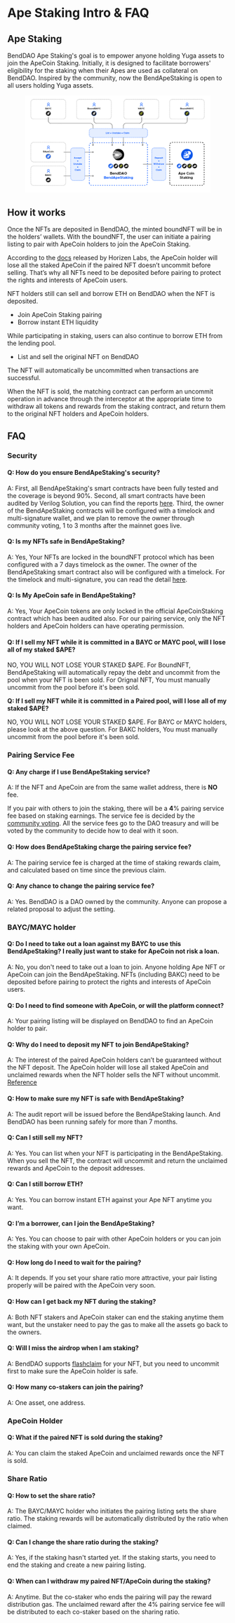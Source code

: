 # Ape Staking Intro & FAQ

## Ape Staking

BendDAO Ape Staking's goal is to empower anyone holding Yuga assets to join the ApeCoin Staking. Initially, it is designed to facilitate borrowers' eligibility for the staking when their Apes are used as collateral on BendDAO. Inspired by the community, now the BendApeStaking is open to all users holding Yuga assets.

<figure><img src=".gitbook/assets/BendApeStaking Arch 1201.png" alt=""><figcaption></figcaption></figure>

## How it works

Once the NFTs are deposited in BendDAO, the minted boundNFT will be in the holders’ wallets. With the boundNFT, the user can initiate a pairing listing to pair with ApeCoin holders to join the ApeCoin Staking.

According to the [docs](https://docs.apestake.io/#/README) released by Horizen Labs, the ApeCoin holder will lose all the staked ApeCoin if the paired NFT doesn’t uncommit before selling. That’s why all NFTs need to be deposited before pairing to protect the rights and interests of ApeCoin users.

NFT holders still can sell and borrow ETH on BendDAO when the NFT is deposited.

* Join ApeCoin Staking pairing
* Borrow instant ETH liquidity

While participating in staking, users can also continue to borrow ETH from the lending pool.

* List and sell the original NFT on BendDAO

The NFT will automatically be uncommitted when transactions are successful.

When the NFT is sold, the matching contract can perform an uncommit operation in advance through the interceptor at the appropriate time to withdraw all tokens and rewards from the staking contract, and return them to the original NFT holders and ApeCoin holders.

## FAQ

### Security

#### Q: How do you ensure BendApeStaking's security?

A: First, all BendApeStaking's smart contracts have been fully tested and the coverage is beyond 90%. Second, all smart contracts have been audited by Verilog Solution, you can find the reports [here](risk/security-and-audits.md). Third, the owner of the BendApeStaking contracts will be configured with a timelock and multi-signature wallet, and we plan to remove the owner through community voting, 1 to 3 months after the mainnet goes live.

#### Q: Is my NFTs safe in BendApeStaking?

A: Yes, Your NFTs are locked in the boundNFT protocol which has been configured with a 7 days timelock as the owner. The owner of the BendApeStaking smart contract also will be configured with a timelock. For the timelock and multi-signature, you can read the detail [here](faq/security-faq.md).

#### Q: Is My ApeCoin safe in BendApeStaking?

A: Yes, Your ApeCoin tokens are only locked in the official ApeCoinStaking contract which has been audited also. For our pairing service, only the NFT holders and ApeCoin holders can have operating permission.

#### Q: If I sell my NFT while it is committed in a BAYC or MAYC pool, will I lose all of my staked $APE?

NO, YOU WILL NOT LOSE YOUR STAKED $APE. For BoundNFT, BendApeStaking will automatically repay the debt and uncommit from the pool when your NFT is been sold. For Orignal NFT, You must manually uncommit from the pool before it's been sold.

**Q: If I sell my NFT while it is committed in a Paired pool, will I lose all of my staked $APE?**

NO, YOU WILL NOT LOSE YOUR STAKED $APE. For BAYC or MAYC holders, please look at the above question. For BAKC holders, You must manually uncommit from the pool before it's been sold.

### Pairing Service Fee

#### **Q: Any charge if I use BendApeStaking service?**

A: If the NFT and ApeCoin are from the same wallet address, there is **NO** fee.

If you pair with others to join the staking, there will be a **4**% pairing service fee based on staking earnings. The service fee is decided by the [community voting](https://snapshot.org/#/benddao.eth/proposal/0x695996117077bf6b2ca93db1673827b4cba647d8a121c09090024d40a4fdbc3e). All the service fees go to the DAO treasury and will be voted by the community to decide how to deal with it soon.

#### **Q: How does BendApeStaking charge the pairing service fee?**

A: The pairing service fee is charged at the time of staking rewards claim, and calculated based on time since the previous claim.

#### **Q: Any chance to change the pairing service fee?**

A: Yes. BendDAO is a DAO owned by the community. Anyone can propose a related proposal to adjust the setting.

### BAYC/MAYC holder

#### **Q: Do I need to take out a loan against my BAYC to use this BendApeStaking? I really just want to stake for ApeCoin not risk a loan.**

A: No, you don't need to take out a loan to join. Anyone holding Ape NFT or ApeCoin can join the BendApeStaking. NFTs (including BAKC) need to be deposited before pairing to protect the rights and interests of ApeCoin users.

#### **Q: Do I need to find someone with ApeCoin, or will the platform connect?**

A: Your pairing listing will be displayed on BendDAO to find an ApeCoin holder to pair.

#### **Q: Why do I need to deposit my NFT to join BendApeStaking?**

A: The interest of the paired ApeCoin holders can’t be guaranteed without the NFT deposit. The ApeCoin holder will lose all staked ApeCoin and unclaimed rewards when the NFT holder sells the NFT without uncommit. [Reference](https://docs.apestake.io/#/README?id=if-i-sell-my-nft-while-it-is-committed-in-a-bayc-or-mayc-pool-will-i-lose-all-of-my-staked-apecoin)

#### **Q: How to make sure my NFT is safe with BendApeStaking?**

A: The audit report will be issued before the BendApeStaking launch. And BendDAO has been running safely for more than 7 months.

#### **Q: Can I still sell my NFT?**

A: Yes. You can list when your NFT is participating in the BendApeStaking. When you sell the NFT, the contract will uncommit and return the unclaimed rewards and ApeCoin to the deposit addresses.

#### **Q: Can I still borrow ETH?**

A: Yes. You can borrow instant ETH against your Ape NFT anytime you want.

#### **Q: I’m a borrower, can I join the BendApeStaking?**

A: Yes. You can choose to pair with other ApeCoin holders or you can join the staking with your own ApeCoin.

#### **Q: How long do I need to wait for the pairing?**

A: It depends. If you set your share ratio more attractive, your pair listing properly will be paired with the ApeCoin very soon.

#### **Q: How can I get back my NFT during the staking?**

A: Both NFT stakers and ApeCoin staker can end the staking anytime them want, but the unstaker need to pay the gas to make all the assets go back to the owners.

#### **Q: Will I miss the airdrop when I am staking?**

A: BendDAO supports [flashclaim](https://docs.benddao.xyz/portal/faq/flash-claim-faq) for your NFT, but you need to uncommit first to make sure the ApeCoin holder is safe.

#### Q: How many co-stakers can join the pairing?

A: One asset, one address.&#x20;

### ApeCoin Holder

#### **Q: What if the paired NFT is sold during the staking?**

A: You can claim the staked ApeCoin and unclaimed rewards once the NFT is sold.

### Share Ratio

#### **Q: How to set the share ratio?**

A: The BAYC/MAYC holder who initiates the pairing listing sets the share ratio. The staking rewards will be automatically distributed by the ratio when claimed.

#### **Q: Can I change the share ratio during the staking?**

A: Yes, if the staking hasn't started yet. If the staking starts, you need to end the staking and create a new pairing listing.

#### Q: When can I withdraw my paired NFT/ApeCoin during the staking?

A: Anytime. But the co-staker who ends the pairing will pay the reward distribution gas. The unclaimed reward after the 4% pairing service fee will be distributed to each co-staker based on the sharing ratio.
